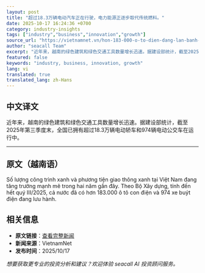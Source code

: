 ```yaml
---
layout: post
title: "超过18.3万辆电动汽车正在行驶，电力能源正逐步取代传统燃料。"
date: 2025-10-17 16:24:36 +0700
category: industry-insights
tags: ["industry","business","innovation","growth"]
source_url: "https://vietnamnet.vn/hon-183-000-o-to-dien-dang-lan-banh-tren-ca-nuoc-2453518.html"
author: "seacall Team"
excerpt: "近年来，越南的绿色建筑和绿色交通工具数量增长迅速。据建设部统计，截至2025年第三季度末，全国已拥有超过18.3万辆电动轿车和974辆电动公交车在运行中。..."
featured: false
keywords: "industry, business, innovation, growth"
lang: vi
translated: true
translated_lang: zh-Hans
---
```


## 中文译文

近年来，越南的绿色建筑和绿色交通工具数量增长迅速。据建设部统计，截至2025年第三季度末，全国已拥有超过18.3万辆电动轿车和974辆电动公交车在运行中。

---

## 原文（越南语）

Số lượng công trình xanh và phương tiện giao thông xanh tại Việt Nam đang tăng trưởng mạnh mẽ trong hai năm gần đây. Theo Bộ Xây dựng, tính đến hết quý III/2025, cả nước đã có hơn 183.000 ô tô con điện và 974 xe buýt điện đang lưu hành.

## 相关信息

- **原文链接**：[查看完整新闻](https://vietnamnet.vn/hon-183-000-o-to-dien-dang-lan-banh-tren-ca-nuoc-2453518.html)
- **新闻来源**：VietnamNet
- **发布时间**：2025/10/17

*想要获取更专业的投资分析和建议？欢迎体验 seacall AI 投资顾问服务。*
